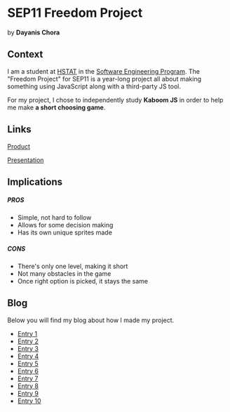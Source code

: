 # SEP11 Freedom Project
by **Dayanis Chora**

## Context
I am a student at [HSTAT](https://www.hstat.org/) in the [Software Engineering Program](https://hstatsep.github.io/). The "Freedom Project" for SEP11 is a year-long project all about making something using JavaScript along with a third-party JS tool.

For my project, I chose to independently study **Kaboom JS** in order to help me make **a short choosing game**.

## Links

[Product](https://dayanisc7709.github.io/sep11-freedom-project/)

[Presentation](https://docs.google.com/presentation/d/1BqCNCh6ZfRlAAQy4mW1nen4G9IGC42kYzu6rq5VjQgA/edit?slide=id.g357efa34cc2_0_0#slide=id.g357efa34cc2_0_0)

## Implications
##### PROS
* Simple, not hard to follow
* Allows for some decision making
* Has its own unique sprites made
##### CONS
* There's only one level, making it short
* Not many obstacles in the game
* Once right option is picked, it stays the same


## Blog
Below you will find my blog about how I made my project.

* [Entry 1](blog/entry01.md)
* [Entry 2](blog/entry02.md)
* [Entry 3](blog/entry03.md)
* [Entry 4](blog/entry04.md)
* [Entry 5](blog/entry05.md)
* [Entry 6](blog/entry06.md)
* [Entry 7](blog/entry07.md)
* [Entry 8](blog/entry08.md)
* [Entry 9](blog/entry09.md)
* [Entry 10](blog/entry10.md)
